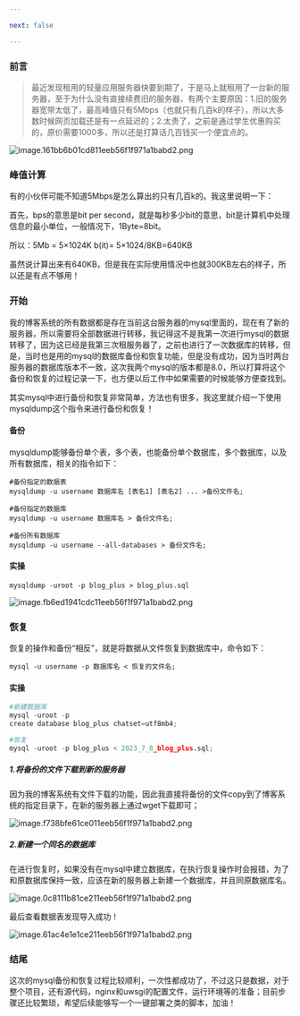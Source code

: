 ```yaml
---

next: false

---
```




<BlogInfo id="998"/>

### 前言

> 最近发现租用的轻量应用服务器快要到期了，于是马上就租用了一台新的服务器，至于为什么没有直接续费旧的服务器，有两个主要原因：1.旧的服务器宽带太低了，最高峰值只有5Mbps（也就只有几百k的样子），所以大多数时候网页加载还是有一点延迟的；2.太贵了，之前是通过学生优惠购买的，原价需要1000多，所以还是打算话几百钱买一个便宜点的。

![image.161bb6b01cd811eeb56f1f971a1babd2.png](http://www.lll.plus/media/image/2023/07/07/image.161bb6b01cd811eeb56f1f971a1babd2.png)

### 峰值计算

有的小伙伴可能不知道5Mbps是怎么算出的只有几百k的。我这里说明一下：

首先，bps的意思是bit per second，就是每秒多少bit的意思，bit是计算机中处理信息的最小单位，一般情况下，1Byte=8bit。

所以：5Mb = 5×1024K b(it)= 5×1024/8KB=640KB

虽然说计算出来有640KB，但是我在实际使用情况中也就300KB左右的样子，所以还是有点不够用！

### 开始

我的博客系统的所有数据都是存在当前这台服务器的mysql里面的，现在有了新的服务器，所以需要将全部数据进行转移，我记得这不是我第一次进行mysql的数据转移了，因为这已经是我第三次租服务器了，之前也进行了一次数据库的转移，但是，当时也是用的mysql的数据库备份和恢复功能，但是没有成功，因为当时两台服务器的数据库版本不一致，这次我两个mysql的版本都是8.0，所以打算将这个备份和恢复的过程记录一下，也方便以后工作中如果需要的时候能够方便查找到。

其实mysql中进行备份和恢复非常简单，方法也有很多，我这里就介绍一下使用mysqldump这个指令来进行备份和恢复！

#### 备份

mysqldump能够备份单个表，多个表，也能备份单个数据库，多个数据库，以及所有数据库，相关的指令如下：


```shell script
#备份指定的数据表
mysqldump -u username 数据库名 [表名1] [表名2] ... >备份文件名;

#备份指定的数据库
mysqldump -u username 数据库名 > 备份文件名;

#备份所有数据库
mysqldump -u username --all-databases > 备份文件名;
```


#### 实操


```shell script
mysqldump -uroot -p blog_plus > blog_plus.sql
```

![image.fb6ed1941cdc11eeb56f1f971a1babd2.png](http://www.lll.plus/media/image/2023/07/07/image.fb6ed1941cdc11eeb56f1f971a1babd2.png)

### 恢复

恢复的操作和备份“相反”，就是将数据从文件恢复到数据库中，命令如下：


```shell script
mysql -u username -p 数据库名 < 恢复的文件名;
```

#### 实操


```python
#新建数据库
mysql -uroot -p
create database blog_plus chatset=utf8mb4;

#恢复
mysql -uroot -p blog_plus < 2023_7_8_blog_plus.sql;
```

##### 1.将备份的文件下载到新的服务器

因为我的博客系统有文件下载的功能，因此我直接将备份的文件copy到了博客系统的指定目录下，在新的服务器上通过wget下载即可；

![image.f738bfe61ce011eeb56f1f971a1babd2.png](http://www.lll.plus/media/image/2023/07/08/image.f738bfe61ce011eeb56f1f971a1babd2.png)

##### 2.新建一个同名的数据库

在进行恢复时，如果没有在mysql中建立数据库，在执行恢复操作时会报错，为了和原数据库保持一致，应该在新的服务器上新建一个数据库，并且同原数据库名。

![image.0c8111b81ce211eeb56f1f971a1babd2.png](http://www.lll.plus/media/image/2023/07/08/image.0c8111b81ce211eeb56f1f971a1babd2.png)

最后查看数据表发现导入成功！

![image.61ac4e1e1ce211eeb56f1f971a1babd2.png](http://www.lll.plus/media/image/2023/07/08/image.61ac4e1e1ce211eeb56f1f971a1babd2.png)

### 结尾

这次的mysql备份和恢复过程比较顺利，一次性都成功了，不过这只是数据，对于整个项目，还有源代码，nginx和uwsgi的配置文件，运行环境等的准备；目前步骤还比较繁琐，希望后续能够写一个一键部署之类的脚本，加油！





<ActionBox />
